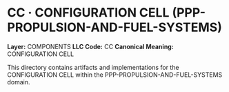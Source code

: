 # CC · CONFIGURATION CELL (PPP-PROPULSION-AND-FUEL-SYSTEMS)

**Layer:** COMPONENTS
**LLC Code:** CC
**Canonical Meaning:** CONFIGURATION CELL

This directory contains artifacts and implementations for the CONFIGURATION CELL within the PPP-PROPULSION-AND-FUEL-SYSTEMS domain.
